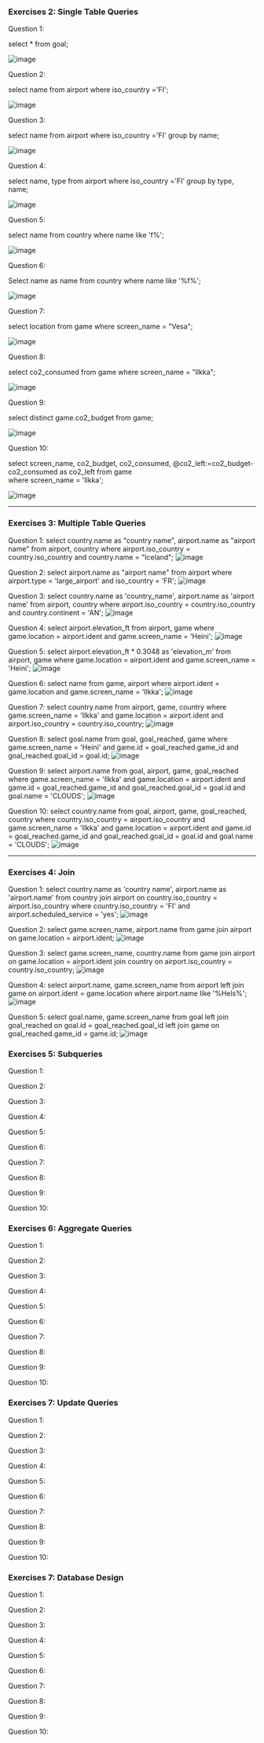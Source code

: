 ### Exercises 2: Single Table Queries

Question 1:

select * from goal;

![image](https://github.com/user-attachments/assets/d9e9e350-d0c6-4bee-9c0d-d6f175443c63)


Question 2:

select name from airport where iso_country ='FI';

![image](https://github.com/user-attachments/assets/b9e5e22b-de15-4abd-acab-5331e6f9d88f)

Question 3:

select name from airport where iso_country ='FI' group by name;

![image](https://github.com/user-attachments/assets/7174d5db-01d0-4af2-80a7-01cfb6e3edde)


Question 4:

select name, type from airport where iso_country ='FI' group by type, name;

![image](https://github.com/user-attachments/assets/4e256d21-7d2c-4d69-b588-ad16bf0d2357)


Question 5:

select name from country where name like 'f%';

![image](https://github.com/user-attachments/assets/ed32e57e-a3c8-47ce-a276-76ef42dcd741)

Question 6:

Select name as name from country where name like '%f%';

![image](https://github.com/user-attachments/assets/f4b94ee4-aa7e-4f66-88f8-90ae45e7e637)


Question 7:

select location from game where screen_name = "Vesa";

![image](https://github.com/user-attachments/assets/ade081df-9ef7-457a-9053-e5cb1f297f7e)


Question 8:

select co2_consumed from game where screen_name = "Ilkka";

![image](https://github.com/user-attachments/assets/2bd23e4c-ebc4-4233-891d-1fb2cffaa188)


Question 9:

select distinct game.co2_budget from game;

![image](https://github.com/user-attachments/assets/3d1017eb-c3df-4941-8c13-77ede6d8b845)


Question 10:

select screen_name, co2_budget, co2_consumed, @co2_left:=co2_budget-co2_consumed as co2_left
from game  
where screen_name = 'Ilkka';

![image](https://github.com/user-attachments/assets/f5916a07-438e-4d89-bd0f-4c69d4a85e52)


--------------------------------------------------------------------------------------------------------------------------

### Exercises 3: Multiple Table Queries

Question 1:
select country.name as "country name", airport.name as "airport name"
from airport, country
where airport.iso_country = country.iso_country and country.name = "Iceland";
![image](https://github.com/user-attachments/assets/7f2af940-8a48-4fd3-97e1-870e139f7cff)

Question 2:
select airport.name as "airport name"
from airport
where airport.type = 'large_airport' and iso_country = 'FR';
![image](https://github.com/user-attachments/assets/d641ec70-a3f6-48f7-b5cc-6f8449731e1d)

Question 3:
select country.name as 'country_name', airport.name as 'airport name'
from airport, country 
where airport.iso_country = country.iso_country and country.continent = 'AN';
![image](https://github.com/user-attachments/assets/892f9e2c-9923-4060-8b67-71924b763882)

Question 4:
select airport.elevation_ft
from airport, game
where game.location = airport.ident and game.screen_name = 'Heini';
![image](https://github.com/user-attachments/assets/6538a8a4-89ce-4b5c-a016-695960488d82)

Question 5:
select airport.elevation_ft * 0.3048 as 'elevation_m'
from airport, game
where game.location = airport.ident and game.screen_name = 'Heini';
![image](https://github.com/user-attachments/assets/08bf638e-d264-4bea-a4f9-a47eb32ec87d)

Question 6:
select name
from game, airport
where airport.ident = game.location and game.screen_name = 'Ilkka';
![image](https://github.com/user-attachments/assets/feafbad8-0e15-434c-9cb8-88604d88a95c)

Question 7:
select country.name
from airport, game, country
where game.screen_name = 'Ilkka' 
  and game.location = airport.ident 
  and airport.iso_country = country.iso_country;
![image](https://github.com/user-attachments/assets/bbc96790-c745-4c9b-bd7d-9ea80b4739a4)

Question 8:
select goal.name
from goal, goal_reached, game
where game.screen_name = 'Heini' 
  and game.id = goal_reached.game_id 
  and goal_reached.goal_id = goal.id;
![image](https://github.com/user-attachments/assets/494f879c-6ef3-480e-ad5b-cf0eeceabb93)

Question 9:
select airport.name
from goal, airport, game, goal_reached
where game.screen_name = 'Ilkka'
  and game.location = airport.ident
  and game.id = goal_reached.game_id
  and goal_reached.goal_id = goal.id
  and goal.name = 'CLOUDS';
![image](https://github.com/user-attachments/assets/74f78e50-0f83-4282-8985-783de92eba9f)

Question 10:
select country.name
from goal, airport, game, goal_reached, country
where country.iso_country = airport.iso_country
  and game.screen_name = 'Ilkka'
  and game.location = airport.ident
  and game.id = goal_reached.game_id
  and goal_reached.goal_id = goal.id
  and goal.name = 'CLOUDS';
![image](https://github.com/user-attachments/assets/71309987-26f5-4d01-bc02-8edd1b977a41)


--------------------------------------------------------------------------------------------------------------------------

### Exercises 4: Join

Question 1:
select country.name as 'country name', airport.name as 'airport.name'
from country join airport on country.iso_country = airport.iso_country
where country.iso_country = 'FI' and airport.scheduled_service = 'yes';
![image](https://github.com/user-attachments/assets/2d7e9f22-1cad-4a5c-84e0-09e05a47fbb0)

Question 2:
select game.screen_name, airport.name
from game join airport on game.location = airport.ident;
![image](https://github.com/user-attachments/assets/83894672-49d1-4edf-9c3f-adfc175373c0)

Question 3:
select game.screen_name, country.name
from game join airport on game.location = airport.ident
    join country on airport.iso_country = country.iso_country;
![image](https://github.com/user-attachments/assets/f8e3148b-d181-48ce-9f18-b47069f4795a)

Question 4:
select airport.name, game.screen_name
from airport left join game on airport.ident = game.location
where airport.name like '%Hels%';
![image](https://github.com/user-attachments/assets/0a2c9134-f60d-4cbf-892e-ee8dac36c8b5)

Question 5:
select goal.name, game.screen_name
from goal left join goal_reached on goal.id = goal_reached.goal_id
    left join game on goal_reached.game_id = game.id;
![image](https://github.com/user-attachments/assets/28910da9-3775-40aa-9baa-74e8065bbbe5)


### Exercises 5: Subqueries

Question 1:

Question 2:

Question 3:

Question 4:

Question 5:

Question 6:

Question 7:

Question 8:

Question 9:

Question 10:

### Exercises 6: Aggregate Queries

Question 1:

Question 2:

Question 3:

Question 4:

Question 5:

Question 6:

Question 7:

Question 8:

Question 9:

Question 10:

### Exercises 7: Update Queries

Question 1:

Question 2:

Question 3:

Question 4:

Question 5:

Question 6:

Question 7:

Question 8:

Question 9:

Question 10:

### Exercises 7: Database Design

Question 1:

Question 2:

Question 3:

Question 4:

Question 5:

Question 6:

Question 7:

Question 8:

Question 9:

Question 10:
  
